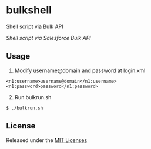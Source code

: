 bulkshell
=========

Shell script via Bulk API

_Shell script via Salesforce Bulk API_

## Usage

1. Modify username@domain and password at login.xml

```
<n1:username>username@domain</n1:username>
<n1:password>password</n1:password>
```

2. Run bulkrun.sh

```
$ ./bulkrun.sh
```

## License

Released under the [MIT Licenses](http://opensource.org/licenses/MIT)


